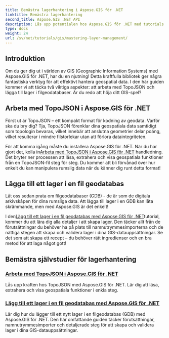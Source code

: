 ```yaml
---
title: Bemästra lagerhantering i Aspose.GIS för .NET
linktitle: Bemästra lagerhantering
second_title: Aspose.GIS .NET API
description: Lås upp potentialen hos Aspose.GIS för .NET med tutorials om TopoJSON och File Geodatabases. Förenkla din lagerhantering.
type: docs
weight: 24
url: /sv/net/tutorials/gis/mastering-layer-management/
---
```

## Introduktion

Om du ger dig ut i världen av GIS (Geographic Information Systems) med Aspose.GIS för .NET, har du en njutning! Detta kraftfulla bibliotek ger några fantastiska verktyg för att effektivt hantera geospatial data. I den här guiden kommer vi att täcka två viktiga aspekter: att arbeta med TopoJSON och lägga till lager i filgeodatabaser. Är du redo att höja ditt GIS-spel?

## Arbeta med TopoJSON i Aspose.GIS för .NET

Först ut är TopoJSON – ett kompakt format för kodning av geodata. Varför ska du bry dig? Tja, TopoJSON förenklar dina geospatiala data samtidigt som topologin bevaras, vilket innebär att anslutna geometrier delar poäng, vilket resulterar i mindre filstorlekar utan att förlora dataintegriteten. 

 För att komma igång måste du installera Aspose.GIS för .NET. När du har gjort det, kolla in[Arbeta med TopoJSON i Aspose.GIS för .NET](./working-with-topojson/) handledning. Det bryter ner processen att läsa, extrahera och visa geospatiala funktioner från en TopoJSON-fil steg för steg. Du kommer att bli förvånad över hur enkelt du kan manipulera rumslig data när du känner dig runt detta format!

## Lägga till ett lager i en fil geodatabas

Låt oss sedan prata om filgeodatabaser (GDB) - de är som de digitala arkivskåpen för dina rumsliga data. Att lägga till lager i en GDB kan låta skrämmande, men med Aspose.GIS är det enkelt! 

 I den[Lägg till ett lager i en fil geodatabas med Aspose.GIS för .NET](./add-layer-to-file-geo-database/)tutorial, kommer du att lära dig alla detaljer i att skapa lager. Den täcker allt från de förutsättningar du behöver ha på plats till namnutrymmesimporterna och de nättiga stegen att skapa och validera lager i dina GIS-datauppsättningar. Se det som att skapa ett recept – du behöver rätt ingredienser och en bra metod för att laga något gott!

## Bemästra självstudier för lagerhantering
### [Arbeta med TopoJSON i Aspose.GIS för .NET](./working-with-topojson/)
Lås upp kraften hos TopoJSON med Aspose.GIS för .NET. Lär dig att läsa, extrahera och visa geospatiala funktioner i enkla steg.
### [Lägg till ett lager i en fil geodatabas med Aspose.GIS för .NET](./add-layer-to-file-geo-database/)
Lär dig hur du lägger till ett nytt lager i en filgeodatabas (GDB) med Aspose.GIS för .NET. Den här omfattande guiden täcker förutsättningar, namnutrymmesimporter och detaljerade steg för att skapa och validera lager i dina GIS-datauppsättningar.